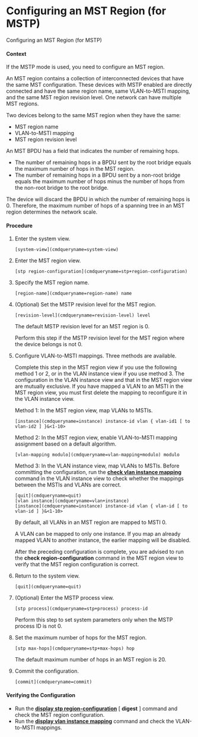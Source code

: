 Configuring an MST Region (for MSTP)
====================================

Configuring an MST Region (for MSTP)

#### Context

If the MSTP mode is used, you need to configure an MST region.

An MST region contains a collection of interconnected devices that have the same MST configuration. These devices with MSTP enabled are directly connected and have the same region name, same VLAN-to-MSTI mapping, and the same MST region revision level. One network can have multiple MST regions.

Two devices belong to the same MST region when they have the same:

* MST region name
* VLAN-to-MSTI mapping
* MST region revision level

An MST BPDU has a field that indicates the number of remaining hops.

* The number of remaining hops in a BPDU sent by the root bridge equals the maximum number of hops in the MST region.
* The number of remaining hops in a BPDU sent by a non-root bridge equals the maximum number of hops minus the number of hops from the non-root bridge to the root bridge.

The device will discard the BPDU in which the number of remaining hops is 0. Therefore, the maximum number of hops of a spanning tree in an MST region determines the network scale.


#### Procedure

1. Enter the system view.
   
   
   ```
   [system-view](cmdqueryname=system-view)
   ```
2. Enter the MST region view.
   
   
   ```
   [stp region-configuration](cmdqueryname=stp+region-configuration)
   ```
3. Specify the MST region name.
   
   
   ```
   [region-name](cmdqueryname=region-name) name
   ```
4. (Optional) Set the MSTP revision level for the MST region.
   
   
   ```
   [revision-level](cmdqueryname=revision-level) level
   ```
   
   
   
   The default MSTP revision level for an MST region is 0.
   
   Perform this step if the MSTP revision level for the MST region where the device belongs is not 0.
5. Configure VLAN-to-MSTI mappings. Three methods are available.
   
   
   
   Complete this step in the MST region view if you use the following method 1 or 2, or in the VLAN instance view if you use method 3. The configuration in the VLAN instance view and that in the MST region view are mutually exclusive. If you have mapped a VLAN to an MSTI in the MST region view, you must first delete the mapping to reconfigure it in the VLAN instance view.
   
   Method 1: In the MST region view, map VLANs to MSTIs.
   ```
   [instance](cmdqueryname=instance) instance-id vlan { vlan-id1 [ to vlan-id2 ] }&<1-10>
   ```
   
   Method 2: In the MST region view, enable VLAN-to-MSTI mapping assignment based on a default algorithm.
   ```
   [vlan-mapping modulo](cmdqueryname=vlan-mapping+modulo) modulo
   ```
   
   Method 3: In the VLAN instance view, map VLANs to MSTIs. Before committing the configuration, run the [**check vlan instance mapping**](cmdqueryname=check+vlan+instance+mapping) command in the VLAN instance view to check whether the mappings between the MSTIs and VLANs are correct.
   ```
   [quit](cmdqueryname=quit)
   [vlan instance](cmdqueryname=vlan+instance)
   [instance](cmdqueryname=instance) instance-id vlan { vlan-id [ to vlan-id ] }&<1-10>
   ```
   
   
   
   By default, all VLANs in an MST region are mapped to MSTI 0.
   
   A VLAN can be mapped to only one instance. If you map an already mapped VLAN to another instance, the earlier mapping will be disabled.
   
   After the preceding configuration is complete, you are advised to run the **check region-configuration** command in the MST region view to verify that the MST region configuration is correct.
6. Return to the system view.
   
   
   ```
   [quit](cmdqueryname=quit)
   ```
7. (Optional) Enter the MSTP process view.
   
   
   ```
   [stp process](cmdqueryname=stp+process) process-id
   ```
   
   Perform this step to set system parameters only when the MSTP process ID is not 0.
8. Set the maximum number of hops for the MST region.
   
   
   ```
   [stp max-hops](cmdqueryname=stp+max-hops) hop
   ```
   
   The default maximum number of hops in an MST region is 20.
9. Commit the configuration.
   
   
   ```
   [commit](cmdqueryname=commit)
   ```

#### Verifying the Configuration

* Run the [**display stp region-configuration**](cmdqueryname=display+stp+region-configuration) [ **digest** ] command and check the MST region configuration.
* Run the [**display vlan instance mapping**](cmdqueryname=display+vlan+instance+mapping) command and check the VLAN-to-MSTI mappings.